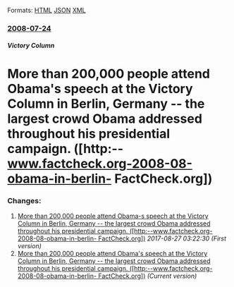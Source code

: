 
Formats: [HTML](/news/2008/07/24/more-than-200-000-people-attend-obamaas-speech-at-the-victory-column-in-berlin-germany-the-largest-crowd-obama-addressed-throughout-h.html)  [JSON](/news/2008/07/24/more-than-200-000-people-attend-obamaas-speech-at-the-victory-column-in-berlin-germany-the-largest-crowd-obama-addressed-throughout-h.json)  [XML](/news/2008/07/24/more-than-200-000-people-attend-obamaas-speech-at-the-victory-column-in-berlin-germany-the-largest-crowd-obama-addressed-throughout-h.xml)  

### [2008-07-24](/news/2008/07/24/index.md)

##### Victory Column
#  More than 200,000 people attend Obama's speech at the Victory Column in Berlin, Germany -- the largest crowd Obama addressed throughout his presidential campaign. ([http:--www.factcheck.org-2008-08-obama-in-berlin- FactCheck.org])




### Changes:

1. [ More than 200,000 people attend Obama-s speech at the Victory Column in Berlin, Germany -- the largest crowd Obama addressed throughout his presidential campaign. ([http:--www.factcheck.org-2008-08-obama-in-berlin- FactCheck.org])](/news/2008/07/24/more-than-200-000-people-attend-obama-s-speech-at-the-victory-column-in-berlin-germany-the-largest-crowd-obama-addressed-throughout-h.md) _2017-08-27 03:22:30 (First version)_
1. [ More than 200,000 people attend Obama's speech at the Victory Column in Berlin, Germany -- the largest crowd Obama addressed throughout his presidential campaign. ([http:--www.factcheck.org-2008-08-obama-in-berlin- FactCheck.org])](/news/2008/07/24/more-than-200-000-people-attend-obamaas-speech-at-the-victory-column-in-berlin-germany-the-largest-crowd-obama-addressed-throughout-h.md) _(Current version)_
